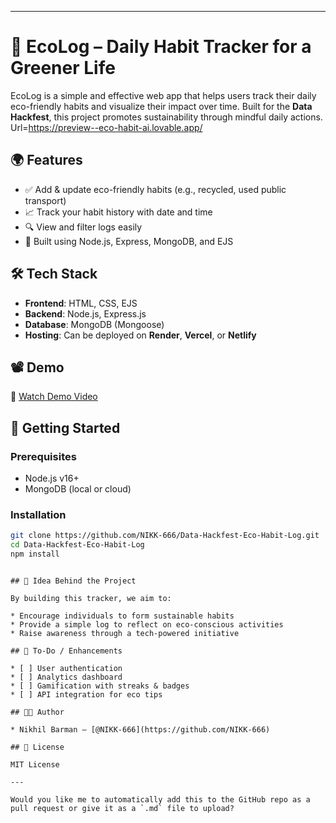 

---

# 🌱 EcoLog – Daily Habit Tracker for a Greener Life

EcoLog is a simple and effective web app that helps users track their daily eco-friendly habits and visualize their impact over time. Built for the **Data Hackfest**, this project promotes sustainability through mindful daily actions.
Url=https://preview--eco-habit-ai.lovable.app/
## 🌍 Features

* ✅ Add & update eco-friendly habits (e.g., recycled, used public transport)
* 📈 Track your habit history with date and time
* 🔍 View and filter logs easily
* 🎯 Built using Node.js, Express, MongoDB, and EJS

## 🛠️ Tech Stack

* **Frontend**: HTML, CSS, EJS
* **Backend**: Node.js, Express.js
* **Database**: MongoDB (Mongoose)
* **Hosting**: Can be deployed on **Render**, **Vercel**, or **Netlify**

## 📽️ Demo

🎥 [Watch Demo Video](https://vimeo.com/1104751202)

## 🚀 Getting Started

### Prerequisites

* Node.js v16+
* MongoDB (local or cloud)

### Installation

```bash
git clone https://github.com/NIKK-666/Data-Hackfest-Eco-Habit-Log.git
cd Data-Hackfest-Eco-Habit-Log
npm install
```


```

## 🧠 Idea Behind the Project

By building this tracker, we aim to:

* Encourage individuals to form sustainable habits
* Provide a simple log to reflect on eco-conscious activities
* Raise awareness through a tech-powered initiative

## 📌 To-Do / Enhancements

* [ ] User authentication
* [ ] Analytics dashboard
* [ ] Gamification with streaks & badges
* [ ] API integration for eco tips

## 👨‍💻 Author

* Nikhil Barman – [@NIKK-666](https://github.com/NIKK-666)

## 📜 License

MIT License

---

Would you like me to automatically add this to the GitHub repo as a pull request or give it as a `.md` file to upload?
